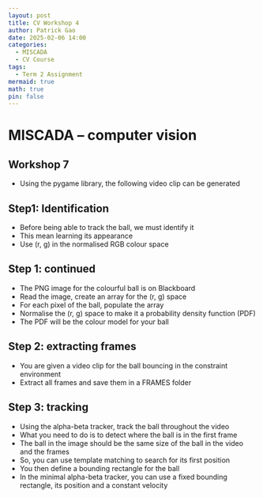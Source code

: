 ```yaml
---
layout: post
title: CV Workshop 4
author: Patrick Gao
date: 2025-02-06 14:00
categories:
  - MISCADA
  - CV Course
tags:
  - Term 2 Assignment
mermaid: true
math: true
pin: false
---
```


# MISCADA – computer vision

## Workshop 7  

- Using the pygame library, the following video clip can be generated


## Step1: Identification
- Before being able to track the ball, we must identify it
- This mean learning its appearance
- Use (r, g) in the normalised RGB colour space




## Step 1: continued

- The PNG image for the colourful ball is on Blackboard
- Read the image, create an array for the (r, g) space
- For each pixel of the ball,  populate the array
- Normalise the (r, g) space to make it a probability density function (PDF)
- The PDF will be the colour model for your ball



## Step 2: extracting frames


- You are given a video clip for the ball bouncing in the constraint environment
- Extract all frames and save them in a FRAMES folder


## Step 3: tracking

- Using the alpha-beta tracker, track the ball throughout the video
- What you need to do is to detect where the ball is in the first frame
- The ball in the image should be the same size of the ball in the video and the frames
- So, you can use template matching to search for its first position
- You then define a bounding rectangle for the ball
- In the minimal alpha-beta tracker, you can use a fixed bounding rectangle, its position and a constant velocity


